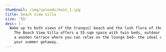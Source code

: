 ```yaml
---
thumbnail: /img/uploads/main_1.jpg
title: beach view villa
size: '55'
desc: |-
  Wake up to both views of the tranquil beach and the lush flora of the island.
    The Beach View Villa offers a 55-sqm space with twin beds, outdoor shower, and
    a wooden terrace where you can relax on the lounge bed— the ideal elements for
    your summer getaway.
---
```



